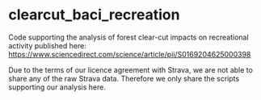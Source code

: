 # clearcut_baci_recreation
Code supporting the analysis of forest clear-cut impacts on recreational activity published here: https://www.sciencedirect.com/science/article/pii/S0169204625000398

Due to the terms of our licence agreement with Strava, we are not able to share any of the raw Strava data. Therefore we only share the scripts supporting our analysis here.

